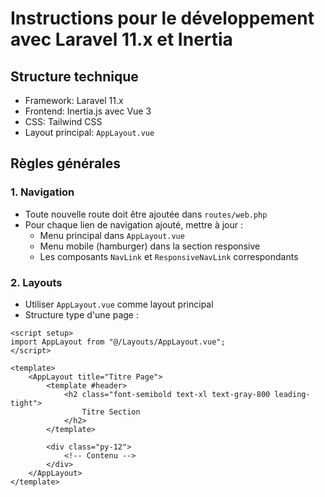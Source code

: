 # Instructions pour le développement avec Laravel 11.x et Inertia

## Structure technique

-   Framework: Laravel 11.x
-   Frontend: Inertia.js avec Vue 3
-   CSS: Tailwind CSS
-   Layout principal: `AppLayout.vue`

## Règles générales

### 1. Navigation

-   Toute nouvelle route doit être ajoutée dans `routes/web.php`
-   Pour chaque lien de navigation ajouté, mettre à jour :
    -   Menu principal dans `AppLayout.vue`
    -   Menu mobile (hamburger) dans la section responsive
    -   Les composants `NavLink` et `ResponsiveNavLink` correspondants

### 2. Layouts

-   Utiliser `AppLayout.vue` comme layout principal
-   Structure type d'une page :

```vue
<script setup>
import AppLayout from "@/Layouts/AppLayout.vue";
</script>

<template>
    <AppLayout title="Titre Page">
        <template #header>
            <h2 class="font-semibold text-xl text-gray-800 leading-tight">
                Titre Section
            </h2>
        </template>

        <div class="py-12">
            <!-- Contenu -->
        </div>
    </AppLayout>
</template>
```

